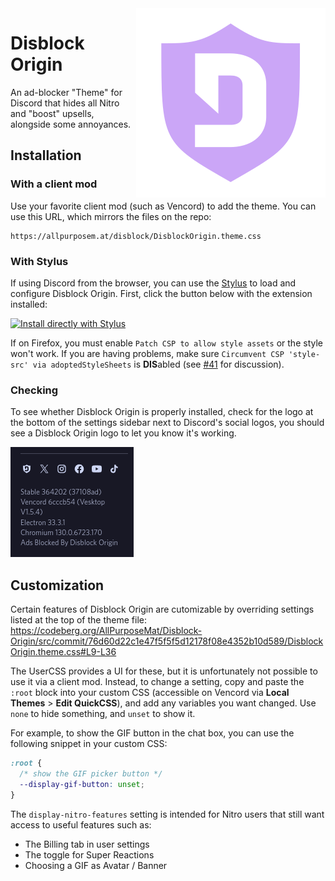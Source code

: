 <img src="assets/logo.svg" align="right" alt="A mauve-colored Ublock Origin shield with the Discord 'D' in the center.">

# Disblock Origin

An ad-blocker "Theme" for Discord that hides all Nitro and "boost" upsells,
alongside some annoyances.

## Installation

### With a client mod

Use your favorite client mod (such as Vencord) to add the theme. You can use
this URL, which mirrors the files on the repo:

```
https://allpurposem.at/disblock/DisblockOrigin.theme.css
```

### With Stylus

If using Discord from the browser, you can use the
[Stylus](https://add0n.com/stylus.html) to load and configure Disblock Origin.
First, click the button below with the extension installed:

[![Install directly with Stylus](https://img.shields.io/badge/Install%20directly%20with-Stylus-00adad.svg)](https://codeberg.org/AllPurposeMat/Disblock-Origin/raw/branch/master/DisblockOrigin.user.css)

If on Firefox, you must enable `Patch CSP to allow style assets` or the style
won't work. If you are having problems, make sure
`Circumvent CSP 'style-src' via adoptedStyleSheets` is **DIS**abled (see
[#41](https://codeberg.org/AllPurposeMat/Disblock-Origin/issues/41) for
discussion).

### Checking

To see whether Disblock Origin is properly installed, check for the logo at the
bottom of the settings sidebar next to Discord's social logos, you should see a
Disblock Origin logo to let you know it's working.

![A screenshot of the behavior described above](assets/install-example.png)

## Customization

Certain features of Disblock Origin are cutomizable by overriding settings
listed at the top of the theme file:
https://codeberg.org/AllPurposeMat/Disblock-Origin/src/commit/76d60d22c1e47f5f5f5d12178f08e4352b10d589/DisblockOrigin.theme.css#L9-L36

The UserCSS provides a UI for these, but it is unfortunately not possible to use
it via a client mod. Instead, to change a setting, copy and paste the `:root`
block into your custom CSS (accessible on Vencord via **Local Themes** > **Edit
QuickCSS**), and add any variables you want changed. Use `none` to hide
something, and `unset` to show it.

For example, to show the GIF button in the chat box, you can use the following
snippet in your custom CSS:

```css
:root {
  /* show the GIF picker button */
  --display-gif-button: unset;
}
```

The `display-nitro-features` setting is intended for Nitro users that still want access to useful features such as:
- The Billing tab in user settings
- The toggle for Super Reactions
- Choosing a GIF as Avatar / Banner